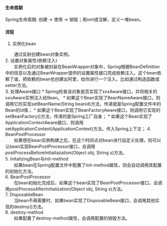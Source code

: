 #### 生命周期
Spring生命周期: 创建 -> 使用 -> 销毁；用xml或注解，定义一堆bean。

#### 流程
1. 实例化bean
<div style="text-indent:2em">通过反射创建bean对象实例。</div>
2. 设置对象属性(依赖注入)
<div style="text-indent:2em">实例化后的对象被封装在BeanWrapper对象中，Spring根据BeanDefinition中的信息以及通过BeanWrapper提供的设置属性接口完成依赖注入。这个bean依赖了谁，把依赖的bean也创建出阿里，给你进行一个注入，比如通过构造函数或setter方法。</div>
3. 处理Aware接口
  * Spring检查该对象是否实现了xxxAware接口，并将相关的xxxAware实例注入给Bean。
  * 如果这个Bean实现了BeanNameAware接口，则调用它的实现setBeanName(String beanid)方法，传递就是Spring配置文件中的Bean的id值；
  * 如果这个Bean实现了BeanFactoryAware接口，则调用它实现的setBeanFactory()方法，传递的是Spring工厂自身；
  * 如果这个Bean实现了ApplicationContextAware接口，则调用setApplicationContext(ApplicationContext)方法，传入Spring上下文；
4. BeanPostProcessor
<div style="text-indent:2em">如果想在bean实例构建之后，在这个时间点对bean进行自定义处理，则可以让bean实现BeanPostProcessor接口，会调用postProcessBeforeInitialiazation(Object obj, String s)方法。</div>
5. InitalizingBean与init-method
<div style="text-indent:2em">如果bean在Spring配置文件中配置了init-method属性，则会自动调用其配置的初始化方法。</div>
6. BeanPostProcessor
<div style="text-indent:2em">在bean初始化完成后，如果这个bean实现了BeanPostProcessor接口，会调用postProcessAfterInitialization(Object obj, String s)方法。</div>
7. DisposableBean
<div style="text-indent:2em">当bean不再需要时，如果bean实现了DisposableBean接口，会调用其他实现的destroy()方法。</div>
8. destroy-method
<div style="text-indent:2em">如果配置了destroy-method属性，会调用配置的销毁方法。</div>